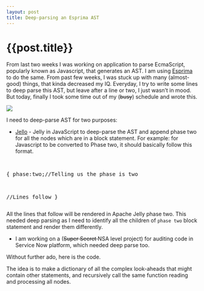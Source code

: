 ```yaml
---
layout: post
title: Deep-parsing an Esprima AST
--- 
```




 {{post.title}}
======================================================




<p>From last two weeks I was working on application to parse EcmaScript, popularly known as Javascript, that generates an AST. I am using <a href="http://esprima.org/">Esprima</a> to do the same. From past few weeks, I was stuck up with many (almost-good) things, that kinda decreased my IQ. Everyday, I try to write some lines to deep parse this AST, but leave after a line or two, I just wasn&#8217;t in mood. But today, finally I took some time out of my (<strike>busy</strike>) schedule and wrote this.</p>

<p><img src="http://i.imgur.com/Au51yr5.gif?1?9208"/></p>

<p>I need to deep-parse AST for two purposes:</p>

<ul><li><a href="https://github.com/abhididdigi/Jello">Jello</a> - Jelly in JavaScript to deep-parse the AST and append phase two for all the nodes which are in a block statement. For example:
for Javascript to be converted to Phase two, it should basically follow this format.</li>
</ul><pre>

{
phase:two;//Telling us the phase is two

//Lines follow
}
</pre>

<p>All the lines that follow will be rendered in Apache Jelly phase two. This needed deep parsing as I need to identify all the children of <code>phase two</code> block statement and render them differently.</p>

<ul><li>I am working on a (<strike>Super Secret </strike> NSA level project) for auditing code in Service Now platform, which needed deep parse too.</li>
</ul><p>Without further ado, here is the code.</p>

<div class="gist_code_block">
<script src="https://gist.github.com/abhididdigi/df9e4bc289beb61bbc1b.js"></script></div>

<p>The idea is to make a dictionary of all the complex look-aheads that might contain other statements, and recursively call the same function reading and processing all nodes.</p>